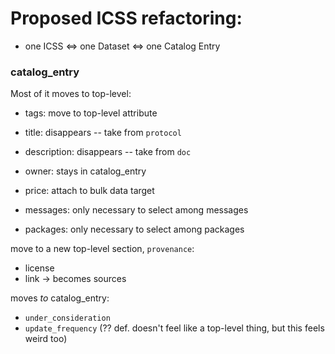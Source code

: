 # Proposed ICSS refactoring:

* one ICSS <=> one Dataset <=> one Catalog Entry


### catalog_entry

Most of it moves to top-level:
* tags:         move to top-level attribute
* title:        disappears -- take from `protocol`
* description:  disappears -- take from `doc`
* owner:        stays in catalog_entry
* price:        attach to bulk data target

* messages:     only necessary to select among messages
* packages:     only necessary to select among packages

move to a new top-level section, `provenance`:

* license
* link -> becomes sources

moves *to* catalog_entry:

* `under_consideration` 
* `update_frequency` (?? def. doesn't feel like a top-level thing, but this feels weird too)


